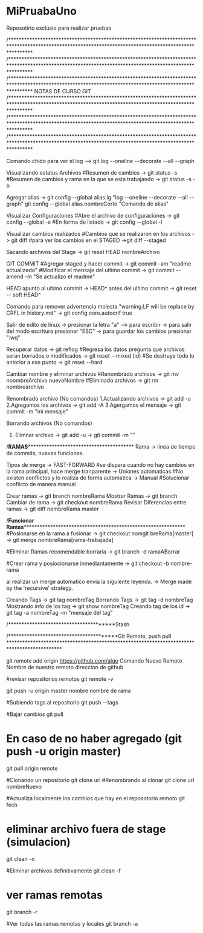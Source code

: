 # MiPruabaUno
Reposotirio exclusio para realizar pruebas

/********************************************************************************************************************************************************
/********************************************************************************************************************************************************
/********************************************************************************************************************************************************
                                              NOTAS DE CURSO GIT
/********************************************************************************************************************************************************
/********************************************************************************************************************************************************
/********************************************************************************************************************************************************

Comando chido para ver el log
-->  git log --oneline --decorate --all --graph

Visualizando estatus Archivos
 #Resumen de cambios 
-> git status -s
 #Resumen de cambios y rama en la que se esta trabajando 
-> git status -s -b

Agregar alias 
-> git config --global alias.lg "log --oneline --decorate --all --graph"
   git config --global alias.nombreCorto "Comando de alias"   

Visualizar Configuraciones 
 #Abre el archivo de configuraciones
-> git config --global -e
 #En forma de listado
-> git config --global -l

Visualizar cambios realizados
 #Cambios que se realizaron en los archivos 
-> git diff
 #para ver los cambios en el STAGED
->git diff --staged

Sacando archivos del Stage
-> git reset HEAD nombreArchivo

GIT COMMIT
#Agregar staged y hacer commit 
-> git commit -am "readme actualizado"
#Modificar el mensaje del ultimo commit 
-> git commit --amend -m "Se actualizo el readme"

HEAD apunto al ultimo commit -> HEAD^ antes del ultimo commit 
-> git reset -- soft HEAD^

Comando para remover advertencia molesta "warning:LF will be replace by CRFL in history.md"
-> git config core.autocrlf true

Salir de edito de linux 
-> presionar la letra "a"  --> para escribir 
-> para salir del modo escritura presionar "ESC"
-> para guardar los cambios presionar ":wq"

Recuperar datos 
-> git reflog
 #Regresa los datos pregunta que archivos seran borrados o modificados
-> git reset --mixed (id)
 #Se destruye todo lo anterior a ese punto 
-> git reset --hard 

Cambiar nombre y eliminar archivos
#Renombrado archivos
-> git mv noombreArchivo nuevoNombre 
#Eliminado archivos
-> git rm nombrearchivo 

Renombrado archivo (No comandos)
 1.Actualizando archivos 
-> git add -u
 2.Agregamos los archivos
-> git add -A
 3.Agergamos el mensaje 
-> git commit -m "mi mensaje" 

Borrando archivos (No comandos)
 1. Elimnar archivo
 -> git add -u 
 -> git commit -m ""
 
 /**************************************RAMAS******************************************************************************
 Rama -> linea de tiempo de commits, nuevas funciones. 
  
 Tipos de merge 
-> FAST-FORWARD 		#se dispara cuando no hay cambios en la rama principal, hace merge tranparente 
-> Uniones automaticas 	#No existen conflictos y lo realiza de forma automatica
-> Manual 				#Solucionar conflicto de manera manual

Crear ramas 
-> git branch nombreRama
Mostrar Ramas
-> git branch
Cambiar de rama
-> git checkout nombreRama
Revisar Diferencias entre ramas
-> git diff nombreRama master

/********************************Funcionar Ramas*********************************************************************************************
#Posionarse en la rama a fusionar
-> git checkout nomgit breRama[master]
-> git merge nombreRama[rama-trabajada]

#Eliminar Ramas recomendable borrarla
-> git branch -d ramaABorrar

#Crear rama y posiocionarse inmediantamente 
-> git checkout -b nombre-rama

al realizar un merge automatico envia la siguiente leyenda. 
-> Merge made by the 'recursive' strategy.

Creando Tags
-> git tag nombreTag
Borrando Tags
-> git tag -d nombreTag
Mostrando info de los tag
-> git show nombreTag
Creando tag de los id
-> git tag -a nombreTag -m "mensaje del tag"


/***************************************Stash 


/****************************************Git Remote, push pull ********************************************************************************************

git remote       add                  origin               https://github.com/algo
    Comando   Nuevo Remoto    Nombre de nuestro remoto      direccion de github
	
#revisar repositorios remotos 
git remote -v 

git push -u origin      master 
            nombre  nombre de rama
			
#Subiendo tags al repositorio 
git push --tags

#Bajar cambios 
git pull 
# En caso de no haber agregado (git push -u origin master)
git pull origin remote 

#Clonando un repositorio 
git clone url 
#Renombrando al clonar 
git clone url nombreNuevo

#Actualiza localmente los cambios que hay en el reposotorio remoto 
git fech 


# eliminar archivo fuera de stage (simulacion)
git clean -n 

#Eliminar archivos definitivamente
git clean -f 

 # ver ramas remotas 
git branch -r 

#Ver todas las ramas remotas y locales 
git branch -a 
